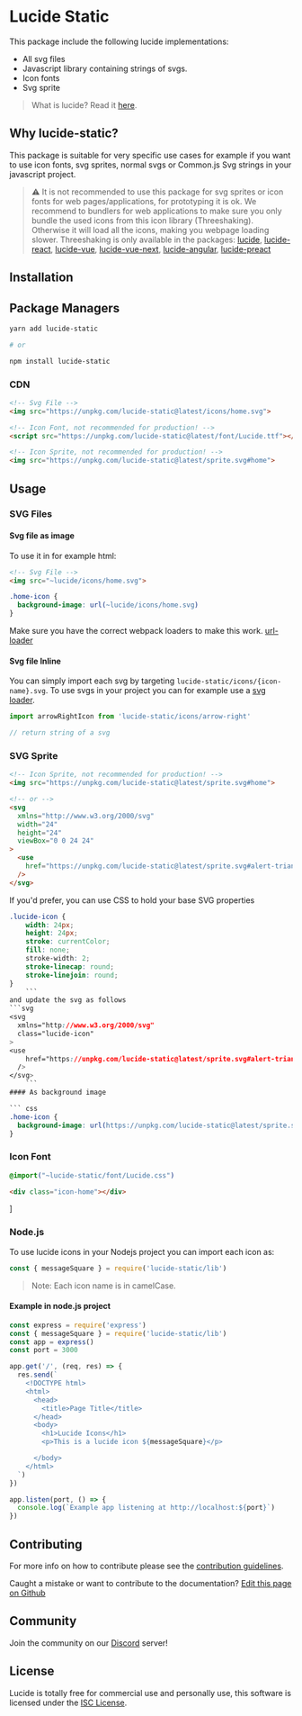 # Lucide Static

This package include the following lucide implementations:

- All svg files
- Javascript library containing strings of svgs.
- Icon fonts
- Svg sprite

> What is lucide? Read it [here](https://github.com/lucide-icons/lucide#what-is-lucide).

## Why lucide-static?

This package is suitable for very specific use cases for example if you want to use icon fonts, svg sprites, normal svgs or Common.js Svg strings in your javascript project.

> ⚠️ It is not recommended to use this package for svg sprites or icon fonts for web pages/applications, for prototyping it is ok. We recommend to bundlers for web applications to make sure you only bundle the used icons from this icon library (Threeshaking). Otherwise it will load all the icons, making you webpage loading slower. Threeshaking is only available in the packages: [lucide](https://github.com/lucide-icons/lucide/tree/master/packages/lucide), [lucide-react](https://github.com/lucide-icons/lucide/tree/master/packages/lucide-react), [lucide-vue](https://github.com/lucide-icons/lucide/tree/master/packages/lucide-vue), [lucide-vue-next](https://github.com/lucide-icons/lucide/tree/master/packages/lucide-vue-next), [lucide-angular](https://github.com/lucide-icons/lucide/tree/master/packages/lucide-angular), [lucide-preact](https://github.com/lucide-icons/lucide/tree/master/packages/lucide-preact)

## Installation

## Package Managers

```sh
yarn add lucide-static

# or

npm install lucide-static
```

### CDN

``` html
<!-- Svg File -->
<img src="https://unpkg.com/lucide-static@latest/icons/home.svg">

<!-- Icon Font, not recommended for production! -->
<script src="https://unpkg.com/lucide-static@latest/font/Lucide.ttf"></script>

<!-- Icon Sprite, not recommended for production! -->
<img src="https://unpkg.com/lucide-static@latest/sprite.svg#home">
```

## Usage
### SVG Files

#### Svg file as image

To use it in for example html:

``` html
<!-- Svg File -->
<img src="~lucide/icons/home.svg">
```

``` css
.home-icon {
  background-image: url(~lucide/icons/home.svg)
}
```
Make sure you have the correct webpack loaders to make this work. [url-loader](https://v4.webpack.js.org/loaders/url-loader/)

#### Svg file Inline

You can simply import each svg by targeting `lucide-static/icons/{icon-name}.svg`.
To use svgs in your project you can for example use a [svg loader](https://v4.webpack.js.org/loaders/svg-inline-loader/).

```js
import arrowRightIcon from 'lucide-static/icons/arrow-right'

// return string of a svg
```

### SVG Sprite

```html
<!-- Icon Sprite, not recommended for production! -->
<img src="https://unpkg.com/lucide-static@latest/sprite.svg#home">

<!-- or -->
<svg
  xmlns="http://www.w3.org/2000/svg"
  width="24"
  height="24"
  viewBox="0 0 24 24"
>
  <use
    href="https://unpkg.com/lucide-static@latest/sprite.svg#alert-triangle"
  />
</svg>
```

If you'd prefer, you can use CSS to hold your base SVG properties
```css
.lucide-icon {
    width: 24px;
    height: 24px;
    stroke: currentColor;
    fill: none;
    stroke-width: 2;
    stroke-linecap: round;
    stroke-linejoin: round;
}
    ```
and update the svg as follows
```svg
<svg
  xmlns="http://www.w3.org/2000/svg"
  class="lucide-icon"
>
<use
    href="https://unpkg.com/lucide-static@latest/sprite.svg#alert-triangle"
  />
</svg>
    ```
#### As background image

``` css
.home-icon {
  background-image: url(https://unpkg.com/lucide-static@latest/sprite.svg#home)
}
```

### Icon Font

```css
@import("~lucide-static/font/Lucide.css")
```

```html
<div class="icon-home"></div>
```
]

### Node.js

To use lucide icons in your Nodejs project you can import each icon as:

```js
const { messageSquare } = require('lucide-static/lib')
```

> Note: Each icon name is in camelCase.

#### Example in node.js project

```js
const express = require('express')
const { messageSquare } = require('lucide-static/lib')
const app = express()
const port = 3000

app.get('/', (req, res) => {
  res.send(`
    <!DOCTYPE html>
    <html>
      <head>
        <title>Page Title</title>
      </head>
      <body>
        <h1>Lucide Icons</h1>
        <p>This is a lucide icon ${messageSquare}</p>

      </body>
    </html>
  `)
})

app.listen(port, () => {
  console.log(`Example app listening at http://localhost:${port}`)
})
```

## Contributing

For more info on how to contribute please see the [contribution guidelines](https://github.com/lucide-icons/lucide/blob/master/CONTRIBUTING.md).

Caught a mistake or want to contribute to the documentation? [Edit this page on Github](https://github.com/lucide-icons/lucide/blob/master/README.md)

## Community

Join the community on our [Discord](https://discord.gg/EH6nSts) server!

## License

Lucide is totally free for commercial use and personally use, this software is licensed under the [ISC License](https://github.com/lucide-icons/lucide/blob/master/LICENSE).
